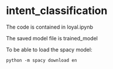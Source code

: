 # intent_classification

The code is contained in loyal.ipynb

The saved model file is trained_model

To be able to load the spacy model:
```
python -m spacy download en
```
